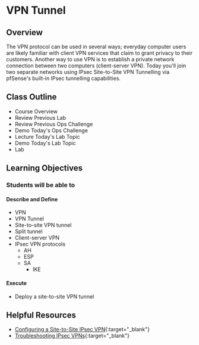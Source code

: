 # VPN Tunnel

## Overview

The VPN protocol can be used in several ways; everyday computer users are likely familiar with client VPN services that claim to grant privacy to their customers. Another way to use VPN is to establish a private network connection between two computers (client-server VPN). Today you'll join two separate networks using IPsec Site-to-Site VPN Tunnelling via pfSense's built-in IPsec tunnelling capabilities.

## Class Outline

- Course Overview
- Review Previous Lab
- Review Previous Ops Challenge
- Demo Today's Ops Challenge
- Lecture Today's Lab Topic
- Demo Today's Lab Topic
- Lab

## Learning Objectives

### Students will be able to

#### Describe and Define

- VPN
- VPN Tunnel
- Site-to-site VPN tunnel
- Split tunnel
- Client-server VPN
- IPsec VPN protocols
  - AH
  - ESP
  - SA
    - IKE

#### Execute

- Deploy a site-to-site VPN tunnel

## Helpful Resources

- [Configuring a Site-to-Site IPsec VPN](https://pfsense-docs.readthedocs.io/en/latest/vpn/ipsec/configuring-a-site-to-site-ipsec-vpn.html){:target="_blank"}
- [Troubleshooting IPsec VPNs](https://docs.netgate.com/pfsense/en/latest/troubleshooting/ipsec.html){:target="_blank"}
